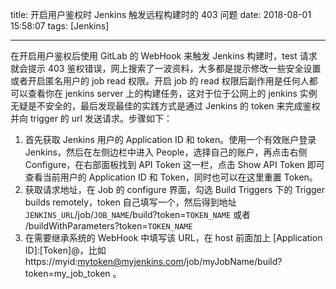 title: 开启用户鉴权时 Jenkins 触发远程构建时的 403 问题
date: 2018-08-01 15:58:07
tags: [Jenkins]

---

在开启用户鉴权后使用 GitLab 的 WebHook 来触发 Jenkins 构建时，test 请求就会提示 403 鉴权错误，网上搜索了一波资料，大多都是提示修改一些安全设置或者开启匿名用户的 job read 权限。开启 job 的 read 权限后副作用是任何人都可以查看你在 jenkins server 上的构建任务，这对于位于公网上的 jenkins 实例无疑是不安全的，最后发现最佳的实践方式是通过 Jenkins 的 token 来完成鉴权并向 trigger 的 url 发送请求。步骤如下：

<!--more-->

1. 首先获取 Jenkins 用户的 Application ID 和 token。使用一个有效账户登录 Jenkins，然后在左侧边栏中进入 People，选择自己的账户，再点击右侧 Configure，在右部面板找到 API Token 这一栏，点击 Show API Token 即可查看当前用户的 Application ID 和 Token，同时也可以在这里重置 Token。
2. 获取请求地址，在 Job 的 configure 界面，勾选 Build Triggers 下的 Trigger builds remotely，token 自己填写一个，然后得到地址 `JENKINS_URL`/job/`JOB_NAME`/build?token=`TOKEN_NAME` 或者 /buildWithParameters?token=`TOKEN_NAME`
3. 在需要继承系统的 WebHook 中填写该 URL，在 host 前面加上 [Application ID]:[Token]@，比如 https://myid:mytoken@myjenkins.com/job/myJobName/build?token=my_job_token 。
